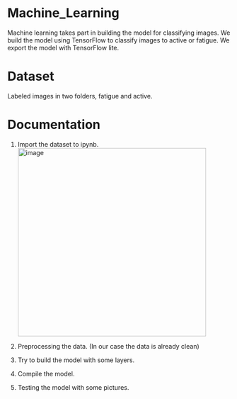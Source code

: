 # Machine_Learning 

Machine learning takes part in building the model for classifying images. We build the model using TensorFlow to classify images to active or fatigue. We export the model with TensorFlow lite.

# Dataset
Labeled images in two folders, fatigue and active.

# Documentation
1. Import the dataset to ipynb.
   <img width="425" alt="image" src="https://github.com/DriverFit/Machine_Learning/assets/103325979/964d6c45-c03f-4a13-82a0-a3d8f9ec04d1">

3. Preprocessing the data. (In our case the data is already clean)
4. Try to build the model with some layers.
5. Compile the model.
6. Testing the model with some pictures.
